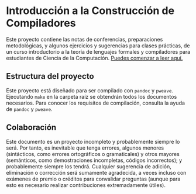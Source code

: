 # Introducción a la Construcción de Compiladores

Este proyecto contiene las notas de conferencias, preparaciones metodológicas, y algunos ejercicios y sugerencias para clases prácticas, de un curso introductorio a la teoría de lenguajes formales y compiladores para estudiantes de Ciencia de la Computación. [Puedes comenzar a leer aquí.](https://apiad.github.io/compilers-uh/html/chap0.html)

## Estructura del proyecto

Este proyecto está diseñado para ser compilado con `pandoc` y `pweave`. Ejecutando `make` en la carpeta raíz se obtendrán todos los documentos necesarios. Para conocer los requisitos de compilación, consulta la ayuda de `pandoc` y `pweave`.

## Colaboración

Este documento es un proyecto incompleto y probablemente siempre lo será. Por tanto, es inevitable que tenga errores, algunos menores (sintácticos, como errores ortográficos o gramaticales) y otros mayores (semánticos, como demostraciones incompletas, códigos incorrectos); y probablemente siempre los tendrá. Cualquier sugerencia de adición, eliminación o corrección será sumamente agradecida, a veces incluso con exámenes de premio o créditos para convalidar preguntas (aunque para esto es necesario realizar contribuciones extremadamente útiles).
